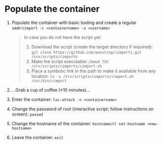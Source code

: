 # Populate the container

1. Populate the container with basic tooling and create a regular user:`cimport -c <containername> -u <username>`

    > In case you do not have the script yet:
    > 1. Download the script (create the target directory if required): `git clone https://github.com/woosting/cimports.git /srv/scripts/cimports`
    > 3. Make the script executable: `chmod 755 /srv/scripts/cimports/cimport.sh`
    > 4. Place a symbolic link in the path to make it available from any location: `ln -s /srv/scripts/cimports/cimport.sh /usr/bin/cimport`

2. ...Grab a cup of coffee (±10 minutes)...

3. Enter the container: `lxc-attach -n <containername>`

4. Change the password of root (interactive script; follow instructions on screen): `passwd`

5. Change the hostname of the container: `hostnamectl set-hostname <new-hostname>`

6. Leave the container: `exit`